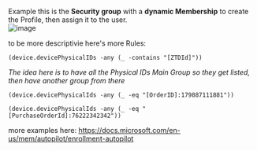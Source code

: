 Example this is the **Security group** with a **dynamic Membership** to create the Profile, then assign it to the user. <br/>
![image](https://user-images.githubusercontent.com/44326428/133510520-336b0d0d-1c0f-44ef-891b-9576a13de9d5.png)

to be more descriptivie here's more Rules: <br/>


```
(device.devicePhysicalIDs -any (_ -contains "[ZTDId]"))
```
_The idea here is to have all the Physical IDs Main Group so they get listed, then have another group from there_
```
(device.devicePhysicalIds -any (_ -eq "[OrderID]:179887111881"))
```
```
(device.devicePhysicalIds -any (_ -eq "[PurchaseOrderId]:76222342342"))
```
more examples here: https://docs.microsoft.com/en-us/mem/autopilot/enrollment-autopilot
